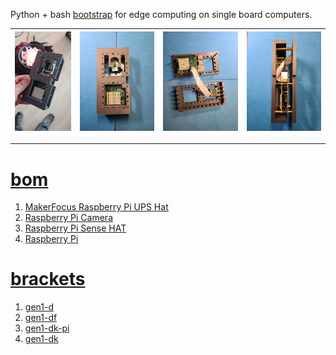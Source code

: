 Python + bash <a href="https://github.com/kamangir/blue-sbc">bootstrap</a> for edge computing on single board computers.

| [![image](../images/blue-sense-1.jpg)](https://raw.githubusercontent.com/kamangir/blue-bracket/main/images/blue-sense-1.jpg) | [![image](../images/blue-sense-2.jpg)](https://raw.githubusercontent.com/kamangir/blue-bracket/main/images/blue-sense-2.jpg) | [![image](../images/blue-sense-3.jpg)](https://raw.githubusercontent.com/kamangir/blue-bracket/main/images/blue-sense-3.jpg) | [![image](../images/blue-sense-4.jpg)](https://raw.githubusercontent.com/kamangir/blue-bracket/main/images/blue-sense-4.jpg) |
| --- | --- | --- | --- |

---

# [bom](../parts.md)

1. [MakerFocus Raspberry Pi UPS Hat](../parts.md#makerfocus-raspberry-pi-ups-hat)
1. [Raspberry Pi Camera](../parts.md#raspberry-pi-camera)
1. [Raspberry Pi Sense HAT](../parts.md#raspberry-pi-sense-hat)
1. [Raspberry Pi](../parts.md#raspberry-pi)

# [brackets](../brackets)

1. [gen1-d](../brackets/gen1-d/gen1-d.stl)
1. [gen1-df](../brackets/gen1-df/gen1-df.stl)
1. [gen1-dk-pi](../brackets/gen1-dk-pi/gen1-dk-pi.stl)
1. [gen1-dk](../brackets/gen1-dk/gen1-dk.stl)

